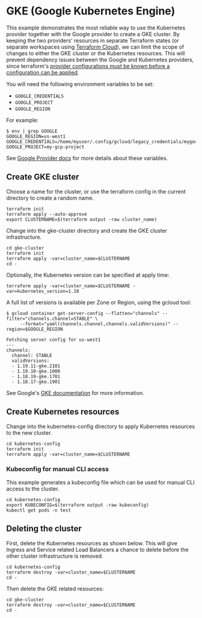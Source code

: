 # GKE (Google Kubernetes Engine)

This example demonstrates the most reliable way to use the Kubernetes provider together with the Google provider to create a GKE cluster. By keeping the two providers' resources in separate Terraform states (or separate workspaces using [Terraform Cloud](https://app.terraform.io/)), we can limit the scope of changes to either the GKE cluster or the Kubernetes resources. This will prevent dependency issues between the Google and Kubernetes providers, since terraform's [provider configurations must be known before a configuration can be applied](https://www.terraform.io/docs/language/providers/configuration.html).

You will need the following environment variables to be set:

 - `GOOGLE_CREDENTIALS`
 - `GOOGLE_PROJECT`
 - `GOOGLE_REGION`


For example:
```
$ env | grep GOOGLE
GOOGLE_REGION=us-west1
GOOGLE_CREDENTIALS=/home/myuser/.config/gcloud/legacy_credentials/mygoogleuser/adc.json
GOOGLE_PROJECT=my-gcp-project
```

See [Google Provider docs](https://registry.terraform.io/providers/hashicorp/google/latest/docs/guides/provider_reference#full-reference) for more details about these variables.

## Create GKE cluster

Choose a name for the cluster, or use the terraform config in the current directory to create a random name.

```
terraform init
terraform apply --auto-approve
export CLUSTERNAME=$(terraform output -raw cluster_name)
```

Change into the gke-cluster directory and create the GKE cluster infrastructure.

```
cd gke-cluster
terraform init
terraform apply -var=cluster_name=$CLUSTERNAME
cd -
```

Optionally, the Kubernetes version can be specified at apply time:

```
terraform apply -var=cluster_name=$CLUSTERNAME -var=kubernetes_version=1.18
```

A full list of versions is available per Zone or Region, using the gcloud tool:

```
$ gcloud container get-server-config --flatten="channels" --filter="channels.channel=STABLE" \
     --format="yaml(channels.channel,channels.validVersions)" --region=$GOOGLE_REGION

Fetching server config for us-west1
---
channels:
  channel: STABLE
  validVersions:
  - 1.19.11-gke.2101
  - 1.19.10-gke.1000
  - 1.18.19-gke.1701
  - 1.18.17-gke.1901
```

See Google's [GKE documentation](https://cloud.google.com/kubernetes-engine/versioning) for more information.


## Create Kubernetes resources

Change into the kubernetes-config directory to apply Kubernetes resources to the new cluster.

```
cd kubernetes-config
terraform init
terraform apply -var=cluster_name=$CLUSTERNAME
```

### Kubeconfig for manual CLI access

This example generates a kubeconfig file which can be used for manual CLI access to the cluster.

```
cd kubernetes-config
export KUBECONFIG=$(terraform output -raw kubeconfig)
kubectl get pods -n test
```

## Deleting the cluster

First, delete the Kubernetes resources as shown below. This will give Ingress and Service related Load Balancers a chance to delete before the other cluster infrastructure is removed.

```
cd kubernetes-config
terraform destroy -var=cluster_name=$CLUSTERNAME
cd -
```

Then delete the GKE related resources:

```
cd gke-cluster
terraform destroy -var=cluster_name=$CLUSTERNAME
cd -
```
